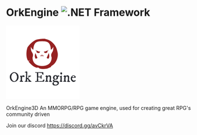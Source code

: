 # OrkEngine ![.NET Framework](https://github.com/jwoff78/OrkEngine/workflows/.NET%20Framework/badge.svg)

![OrkEngine](https://github.com/jwoff78/OrkEngine/blob/master/orkengine1.png)

OrkEngine3D An MMORPG/RPG game engine, used for creating great RPG's community driven

Join our discord https://discord.gg/avCkrVA
